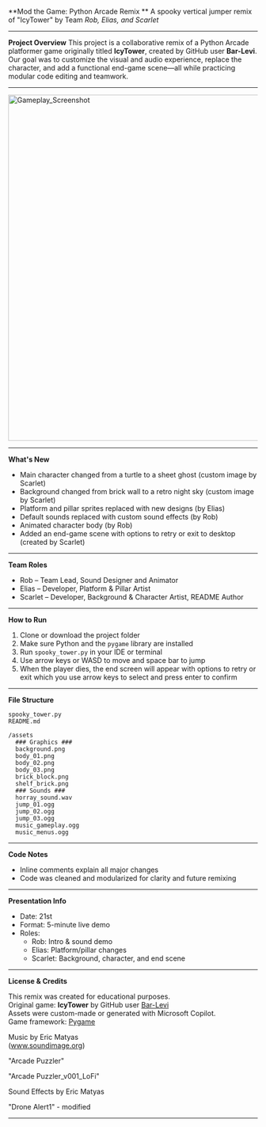 **Mod the Game: Python Arcade Remix **
A spooky vertical jumper remix of "IcyTower" by Team _Rob, Elias, and Scarlet_

---

**Project Overview**
This project is a collaborative remix of a Python Arcade platformer game originally titled **IcyTower**, 
created by GitHub user **Bar-Levi**. Our goal was to customize the visual and audio experience, replace the character, 
and add a functional end-game scene—all while practicing modular code editing and teamwork.

---

<img width="997" height="699" alt="Gameplay_Screenshot" src="https://github.com/user-attachments/assets/c5cef8db-272e-44f2-9cea-3fa7978ddf1a" />

---

**What's New**

- Main character changed from a turtle to a sheet ghost (custom image by Scarlet)  
- Background changed from brick wall to a retro night sky (custom image by Scarlet)  
- Platform and pillar sprites replaced with new designs (by Elias)  
- Default sounds replaced with custom sound effects (by Rob)
- Animated character body (by Rob)  
- Added an end-game scene with options to retry or exit to desktop (created by Scarlet)

---

**Team Roles**

- Rob – Team Lead, Sound Designer and Animator
- Elias – Developer, Platform & Pillar Artist  
- Scarlet – Developer, Background & Character Artist, README Author

---

**How to Run**

1. Clone or download the project folder  
2. Make sure Python and the `pygame` library are installed  
3. Run `spooky_tower.py` in your IDE or terminal  
4. Use arrow keys or WASD to move and space bar to jump  
5. When the player dies, the end screen will appear with options to retry or exit which you use arrow keys to select and press enter to confirm

---

**File Structure**

```
spooky_tower.py
README.md

/assets
  ### Graphics ###
  background.png
  body_01.png
  body_02.png
  body_03.png
  brick_block.png
  shelf_brick.png
  ### Sounds ###
  horray_sound.wav
  jump_01.ogg
  jump_02.ogg
  jump_03.ogg
  music_gameplay.ogg
  music_menus.ogg
```

---

**Code Notes**

- Inline comments explain all major changes  
- Code was cleaned and modularized for clarity and future remixing

---

**Presentation Info**

- Date: 21st  
- Format: 5-minute live demo  
- Roles:  
  - Rob: Intro & sound demo  
  - Elias: Platform/pillar changes  
  - Scarlet: Background, character, and end scene

---

**License & Credits**

This remix was created for educational purposes.  
Original game: **IcyTower** by GitHub user [Bar-Levi](https://github.com/Bar-Levi)  
Assets were custom-made or generated with Microsoft Copilot.  
Game framework: [Pygame](https://www.pygame.org/)

Music by Eric Matyas\
(www.soundimage.org)

"Arcade Puzzler"

"Arcade Puzzler_v001_LoFi"


Sound Effects by Eric Matyas

"Drone Alert1" - modified

---


